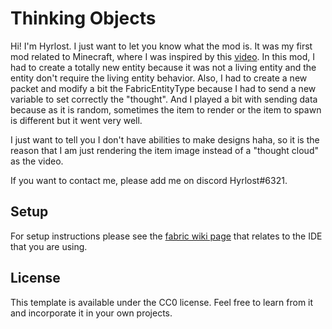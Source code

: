 # Thinking Objects

Hi! I'm Hyrlost. I just want to let you know what the mod is.
It was my first mod related to Minecraft, where I was inspired by this [video](https://youtu.be/OX1vO4lIIws). In this mod, I had to create a totally new entity because it was not a living entity and the entity don't require the living entity behavior. Also, I had to create a new packet and modify a bit the FabricEntityType because I had to send a new variable to set correctly the "thought". And I played a bit with sending data because as it is random, sometimes the item to render or the item to spawn is different but it went very well.

I just want to tell you I don't have abilities to make designs haha, so it is the reason that I am just rendering the item image instead of a "thought cloud" as the video.

If you want to contact me, please add me on discord Hyrlost#6321.

## Setup

For setup instructions please see the [fabric wiki page](https://fabricmc.net/wiki/tutorial:setup) that relates to the IDE that you are using.

## License

This template is available under the CC0 license. Feel free to learn from it and incorporate it in your own projects.
